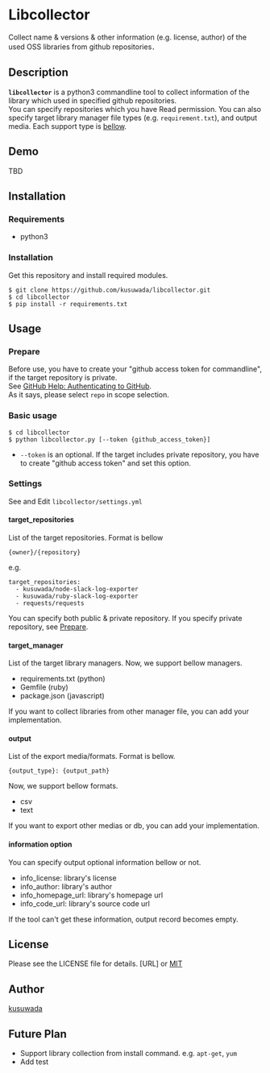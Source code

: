 Libcollector
====
Collect name & versions & other information (e.g. license, author) of the used OSS libraries from github repositories．

## Description
**`libcollector`** is a python3 commandline tool to collect information of the library which used in specified github repositories.  
You can specify repositories which you have Read permission. You can also specify target library manager file types (e.g. `requirement.txt`), and output media.
Each support type is [bellow](#settings).

## Demo
TBD


## Installation
### Requirements
* python3

### Installation
Get this repository and install required modules.

```
$ git clone https://github.com/kusuwada/libcollector.git
$ cd libcollector
$ pip install -r requirements.txt
```

## Usage
### Prepare
Before use, you have to create your "github access token for commandline", if the target repository is private.  
See [GitHub Help: Authenticating to GitHub](https://help.github.com/articles/creating-a-personal-access-token-for-the-command-line/).  
As it says, please select `repo` in scope selection.

### Basic usage

```
$ cd libcollector
$ python libcollector.py [--token {github_access_token}]
```
* `--token` is an optional. If the target includes private repository, you have to create "github access token" and set this option.

### Settings
See and Edit `libcollector/settings.yml`

#### target_repositories
List of the target repositories. Format is bellow
```
{owner}/{repository}
```
e.g.
```
target_repositories:
  - kusuwada/node-slack-log-exporter
  - kusuwada/ruby-slack-log-exporter
  - requests/requests
```
You can specify both public & private repository. If you specify private repository, see [Prepare](#prepare).

#### target_manager
List of the target library managers. Now, we support bellow managers.
* requirements.txt (python)
* Gemfile (ruby)
* package.json (javascript)

If you want to collect libraries from other manager file, you can add your implementation.

#### output
List of the export media/formats. Format is bellow.
```
{output_type}: {output_path}
```
Now, we support bellow formats.
* csv
* text

If you want to export other medias or db, you can add your implementation.

#### information option
You can specify output optional information bellow or not.

* info_license: library's license
* info_author: library's author
* info_homepage_url: library's homepage url
* info_code_url: library's source code url

If the tool can't get these information, output record becomes empty.

## License
Please see the LICENSE file for details.
[URL]
or
[MIT](https://github.com/kusuwada/libcollector/blob/master/LICENCE)

## Author
[kusuwada](https://github.com/kusuwada)

## Future Plan
* Support library collection from install command. e.g. `apt-get`, `yum`
* Add test
